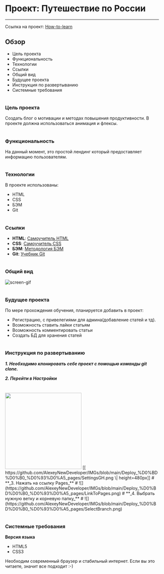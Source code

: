 # Проект: Путешествие по России
---
Ссылка на проект: [How-to-learn](https://alexeynewdeveloper.github.io/gh-pages-how_to_learn/index.html "Сайт How-to-learn")

## Обзор

- Цель проекта
- Функциональность
- Технологии
- Ссылки
- Общий вид
- Будущее проекта
- Инструкция по развертыванию
- Системные требования

# 
### Цель проекта

Создать блог о мотивации и методах повышения продуктивности. В проекте должна использоваться анимация и флексы.

#
### Функциональность

На данный момент, это простой лендинг который предоставляет информацию пользователям. 

#
### Технологии

В проекте использованы: 
+ HTML
+ CSS
+ БЭМ
+ Git

#
### Ссылки

+ **HTML**: [Самоучитель HTML](http://htmlbook.ru)
+ **CSS**: [Самоучитель CSS](https://www.schoolsw3.com/css)
+ **БЭМ**: [Методология БЭМ](https://ru.bem.info/methodology/)
+ **Git**: [Учебник Git](https://git-scm.com/book/ru/v2)

#
### Общий вид

![screen-gif](./how-to-learn-gif.gif)

#
### Будущее проекта

По мере прохождения обучения, планируется добавить в проект:
+ Регистрацию, с привелегиями для админа(добавление статей и тд).
+ Возможность ставить лайки статьям
+ Возможность комментировать статьи
+ Создать БД для хранения статей

#
### Инструкция по развертыванию

**_1. Необходимо клонировать себе проект с помощью команды git clone._** 

**_2. Перейти в Настройки_** 
  #
  <img src="https://github.com/AlexeyNewDeveloper/IMGs/blob/main/Deploy_%D0%BD%D0%B0_%D0%93%D0%A5_pages/SettingsGH.png" width="250px"/>
  [[ https://github.com/AlexeyNewDeveloper/IMGs/blob/main/Deploy_%D0%BD%D0%B0_%D0%93%D0%A5_pages/SettingsGH.png \| height=480px]]
  #
**_3. Нажать на ссылку Pages_**
  #
  ![](https://github.com/AlexeyNewDeveloper/IMGs/blob/main/Deploy_%D0%BD%D0%B0_%D0%93%D0%A5_pages/LinkToPages.png)
  #
**_4. Выбрать нужную ветку и корневую папку_**
  #
   ![](https://github.com/AlexeyNewDeveloper/IMGs/blob/main/Deploy_%D0%BD%D0%B0_%D0%93%D0%A5_pages/SelectBranch.png)
   
#   
### Системные требования

  **Версия языка**
  + HTML5
  + CSS3

Необходим современный браузер и стабильный интернет. Если вы это читаете, значит все подходит :-)

